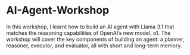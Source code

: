 # AI-Agent-Workshop
In this workshop, I learnt how to build an AI agent with Llama 3.1 that matches the reasoning capabilities of OpenAI’s new model, o1. The workshop will cover the key components of building an agent: a planner, reasoner, executor, and evaluator, all with short and long-term memory.
